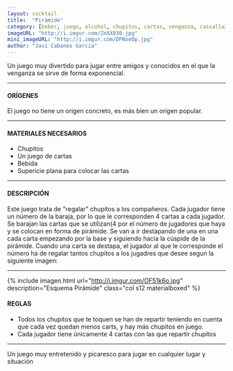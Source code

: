 ```yaml
---
layout: cocktail
title:  "Pirámide"
category: [beber, juego, alcohol, chupitos, cartas, venganza, cassalla]
imageURL: "http://i.imgur.com/ZnXX030.jpg"
mini_imageURL: "http://i.imgur.com/DPNxeDp.jpg"
author: "Javi Cabanes Garcia"
---
```


Un juego muy divertido para jugar entre amigos y conocidos en el que la venganza se sirve de forma exponencial.

*******************************************************************

#### ORÍGENES
El juego no tiene un origen concreto, es más bien un origen popular.

*******************************************************************

#### MATERIALES NECESARIOS

- Chupitos
- Un juego de cartas
- Bebida
- Supericie plana para colocar las cartas

*******************************************************************

#### DESCRIPCIÓN

Este juego trata de "regalar" chupitos a los compañeros. Cada jugador tiene un número de la baraja, por lo que le corresponden 4 cartas a cada jugador. Se barajan las cartas que se utilizan(4 por el número de jugadores que haya y se colocan en forma de pirámide. Se van a ir destapando de una en una cada carta empezando por la base y siguiendo hacia la cúspide de la pirámide. Cuando una carta se destapa, el jugador al que le corresponde el número ha de regalar tantos chupitos a los jugadres que desee segun la siguiente imagen:

*******************************************************************

{% include imagen.html url="http://i.imgur.com/OF51k6o.jpg" description="Esquema Pirámide" class="col s12 materialboxed" %}

#### REGLAS

- Todos los chupitos que te toquen se han de repartir teniendo en cuenta que cada vez quedan menos carts, y hay más chupitos en juego.
- Cada jugador tiene únicamente 4 cartas con las que repartir chupitos

*******************************************************************

Un juego muy entretenido y picaresco para jugar en cualquier lugar y situación
